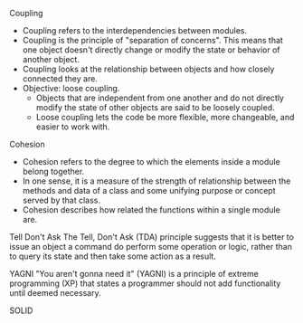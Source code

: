 Coupling
- Coupling refers to the interdependencies between modules. 
- Coupling is the principle of "separation of concerns". This means that one object doesn't directly change or modify the state or behavior of another object. 
- Coupling looks at the relationship between objects and how closely connected they are.
- Objective: loose coupling. 
    - Objects that are independent from one another and do not directly modify the state of other objects are said to be loosely coupled. 
    - Loose coupling lets the code be more flexible, more changeable, and easier to work with.

Cohesion
- Cohesion refers to the degree to which the elements inside a module belong together. 
- In one sense, it is a measure of the strength of relationship between the methods and data of a class and some unifying purpose or concept served by that class.
- Cohesion describes how related the functions within a single module are. 

Tell Don't Ask
The Tell, Don't Ask (TDA) principle suggests that it is better to issue an object a command do perform some operation or logic, rather than to query its state and then take some action as a result.

YAGNI 
"You aren't gonna need it" (YAGNI) is a principle of extreme programming (XP) that states a programmer should not add functionality until deemed necessary.

SOLID